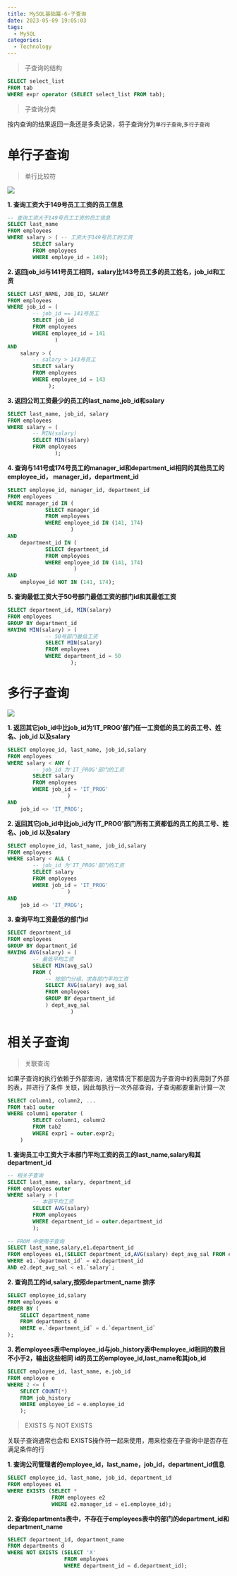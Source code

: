 ```yaml
---
title: MySQL基础篇-6-子查询
date: 2023-05-09 19:05:03
tags: 
  - MySQL
categories: 
  - Technology
---
```


> 子查询的结构

```sql
SELECT select_list
FROM tab
WHERE expr operator (SELECT select_list FROM tab);
```

> 子查询分类

按内查询的结果返回一条还是多条记录，将子查询分为`单行子查询`,`多行子查询`

# 单行子查询

> 单行比较符

![](https://cyan-images.oss-cn-shanghai.aliyuncs.com/images/03-mysql-20230507-05.jpg)

**1. 查询工资大于149号员工工资的员工信息**

```sql
-- 查询工资大于149号员工工资的员工信息
SELECT last_name
FROM employees
WHERE salary > ( -- 工资大于149号员工的工资
		SELECT salary 
		FROM employees
		WHERE employe_id = 149);
```

**2. 返回job_id与141号员工相同，salary比143号员工多的员工姓名，job_id和工资**

```sql
SELECT LAST_NAME, JOB_ID, SALARY
FROM employees
WHERE job_id = (
		-- job_id == 141号员工	
		SELECT job_id
		FROM employees
		WHERE employee_id = 141
			   )
AND 
	salary > (
		-- salary > 143号员工
		SELECT salary 
		FROM employees
		WHERE employee_id = 143
    		 );
```

**3. 返回公司工资最少的员工的last_name,job_id和salary**

```sql
SELECT last_name, job_id, salary 
FROM employees
WHERE salary = (
		-- MIN(salary)
		SELECT MIN(salary)
		FROM employees
			   );
```

**4.  查询与141号或174号员工的manager_id和department_id相同的其他员工的employee_id， manager_id，department_id**

```sql
SELECT employee_id, manager_id, department_id
FROM employees
WHERE manager_id IN (
			SELECT manager_id
			FROM employees
			WHERE employee_id IN (141, 174)
					)
AND  
    department_id IN (
			SELECT department_id
			FROM employees
			WHERE employee_id IN (141, 174)
    				 )
AND 
	employee_id NOT IN (141, 174);
```

**5. 查询最低工资大于50号部门最低工资的部门id和其最低工资**

```sql
SELECT department_id, MIN(salary)
FROM employees
GROUP BY department_id
HAVING MIN(salary) > (
			-- 50号部门最低工资
			SELECT MIN(salary)
			FROM employees
			WHERE department_id = 50
					);
```

# 多行子查询

![](https://cyan-images.oss-cn-shanghai.aliyuncs.com/images/03-mysql-20230507-06.jpg)

**1. 返回其它job_id中比job_id为‘IT_PROG’部门任一工资低的员工的员工号、姓名、job_id 以及salary**

```sql
SELECT employee_id, last_name, job_id,salary
FROM employees
WHERE salary < ANY (
		-- job_id 为'IT_PROG'部门的工资
		SELECT salary 
		FROM employees
		WHERE job_id = 'IT_PROG'
				   )
AND
	job_id <> 'IT_PROG';				   
```

**2. 返回其它job_id中比job_id为‘IT_PROG’部门所有工资都低的员工的员工号、姓名、job_id 以及salary**

```sql
SELECT employee_id, last_name, job_id,salary
FROM employees
WHERE salary < ALL (
		-- job_id 为'IT_PROG'部门的工资
		SELECT salary 
		FROM employees
		WHERE job_id = 'IT_PROG'
				   )
AND
	job_id <> 'IT_PROG';
```

**3.  查询平均工资最低的部门id**

```sql
SELECT department_id
FROM employees 
GROUP BY department_id
HAVING AVG(salary) = (
		-- 最低平均工资
		SELECT MIN(avg_sal)
		FROM (
			-- 按部门分组，求各部门平均工资
			SELECT AVG(salary) avg_sal
			FROM employees
			GROUP BY department_id
			) dept_avg_sal
					)
```

# 相关子查询

> 关联查询

 如果子查询的执行依赖于外部查询，通常情况下都是因为子查询中的表用到了外部的表，并进行了条件 关联，因此每执行一次外部查询，子查询都要重新计算一次 

```sql
SELECT column1, column2, ...
FROM tab1 outer
WHERE column1 operator (
		SELECT column1, column2
		FROM tab2
		WHERE expr1 = outer.expr2;
	)
```

**1.  查询员工中工资大于本部门平均工资的员工的last_name,salary和其department_id**

```sql
-- 相关子查询
SELECT last_name, salary, department_id
FROM employees outer
WHERE salary > (
		-- 本部平均工资
		SELECT AVG(salary)
		FROM employees
		WHERE department_id = outer.department_id
		);
               
-- FROM 中使用子查询
SELECT last_name,salary,e1.department_id
FROM employees e1,(SELECT department_id,AVG(salary) dept_avg_sal FROM employees GROUP BY department_id) e2
WHERE e1.`department_id` = e2.department_id
AND e2.dept_avg_sal < e1.`salary`;          
```

**2.  查询员工的id,salary,按照department_name 排序**

```sql
SELECT employee_id,salary
FROM employees e
ORDER BY (
    SELECT department_name
    FROM departments d
    WHERE e.`department_id` = d.`department_id`
);
```

**3. 若employees表中employee_id与job_history表中employee_id相同的数目不小于2，输出这些相同 id的员工的employee_id,last_name和其job_id**

```sql
SELECT employee_id, last_name, e.job_id
FROM employee e
WHERE 2 <= (
	SELECT COUNT(*)
	FROM job_history
	WHERE employee_id = e.employee_id
	);
```

> EXISTS 与 NOT EXISTS

 关联子查询通常也会和 EXISTS操作符一起来使用，用来检查在子查询中是否存在满足条件的行 

**1.  查询公司管理者的employee_id，last_name，job_id，department_id信息**

```sql
SELECT employee_id, last_name, job_id, department_id
FROM employees e1
WHERE EXISTS (SELECT *
              FROM employees e2
              WHERE e2.manager_id = e1.employee_id);
```

**2. 查询departments表中，不存在于employees表中的部门的department_id和department_name**

```sql
SELECT department_id, department_name
FROM departments d
WHERE NOT EXISTS (SELECT 'X'
                  FROM employees
                  WHERE department_id = d.department_id);
```


